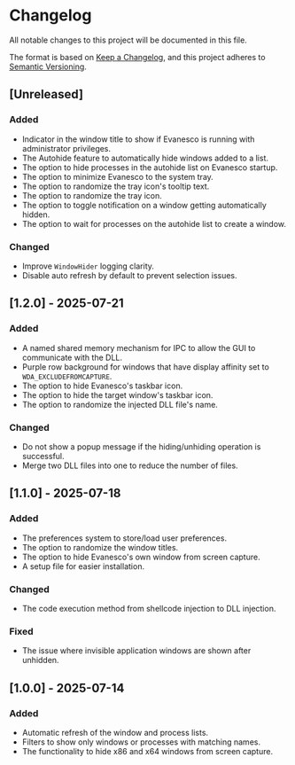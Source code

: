 # Changelog

All notable changes to this project will be documented in this file.

The format is based on [Keep a Changelog](https://keepachangelog.com/en/1.1.0/),
and this project adheres to [Semantic Versioning](https://semver.org/spec/v2.0.0.html).

## [Unreleased]

### Added

- Indicator in the window title to show if Evanesco is running with administrator privileges.
- The Autohide feature to automatically hide windows added to a list.
- The option to hide processes in the autohide list on Evanesco startup.
- The option to minimize Evanesco to the system tray.
- The option to randomize the tray icon's tooltip text.
- The option to randomize the tray icon.
- The option to toggle notification on a window getting automatically hidden.
- The option to wait for processes on the autohide list to create a window.

### Changed

- Improve `WindowHider` logging clarity.
- Disable auto refresh by default to prevent selection issues.

## [1.2.0] - 2025-07-21

### Added

- A named shared memory mechanism for IPC to allow the GUI to communicate with the DLL.
- Purple row background for windows that have display affinity set to `WDA_EXCLUDEFROMCAPTURE`.
- The option to hide Evanesco's taskbar icon.
- The option to hide the target window's taskbar icon.
- The option to randomize the injected DLL file's name.

### Changed

- Do not show a popup message if the hiding/unhiding operation is successful.
- Merge two DLL files into one to reduce the number of files.

## [1.1.0] - 2025-07-18

### Added

- The preferences system to store/load user preferences.
- The option to randomize the window titles.
- The option to hide Evanesco's own window from screen capture.
- A setup file for easier installation.

### Changed

- The code execution method from shellcode injection to DLL injection.

### Fixed

- The issue where invisible application windows are shown after unhidden.

## [1.0.0] - 2025-07-14

### Added

- Automatic refresh of the window and process lists.
- Filters to show only windows or processes with matching names.
- The functionality to hide x86 and x64 windows from screen capture.
